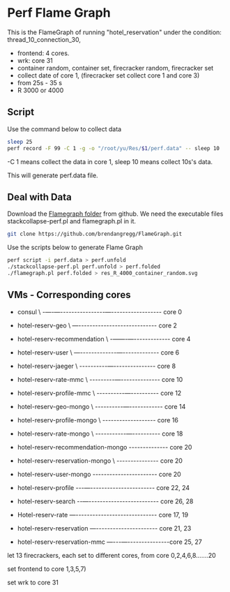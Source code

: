 # Perf Flame Graph
This is the FlameGraph of running  "hotel_reservation" under the condition: thread_10_connection_30, 
- frontend: 4 cores.
- wrk: core 31
- container random, container set, firecracker random, firecracker set
- collect date of core 1, (firecracker set collect core 1 and core 3)
- from 25s - 35 s
- R 3000 or 4000

## Script
Use the command below to collect data
```bash
sleep 25
perf record -F 99 -C 1 -g -o "/root/yu/Res/$1/perf.data" -- sleep 10
```
-C 1 means collect the data in core 1, sleep 10 means collect 10s's data.

This will generate perf.data file.

## Deal with Data
Download the [Flamegraph folder](https://github.com/brendangregg/FlameGraph) from github. We need the executable files stackcollapse-perf.pl and flamegraph.pl in it.
```bash
git clone https://github.com/brendangregg/FlameGraph.git
```

Use the scripts below to generate Flame Graph
```bash
perf script -i perf.data > perf.unfold
./stackcollapse-perf.pl perf.unfold > perf.folded
./flamegraph.pl perf.folded > res_R_4000_container_random.svg
```

## VMs - Corresponding cores
* consul \ -—-—----------------—------------------ core 0
* hotel-reserv-geo \ —---------------------------- core 2
* hotel-reserv-recommendation \ -——-—------------- core 4
* hotel-reserv-user \ —-------------—------------- core 6
* hotel-reserv-jaeger \ ----------—--------------- core 8
* hotel-reserv-rate-mmc \ ---------—-------------- core 10
* hotel-reserv-profile-mmc \ ----------—---------- core 12
* hotel-reserv-geo-mongo \ ----------—------------ core 14
* hotel-reserv-profile-mongo \ ------------------- core 16
* hotel-reserv-rate-mongo \ -----------—---------- core 18
* hotel-reserv-recommendation-mongo -------------- core 20

* hotel-reserv-reservation-mongo \ --------------- core 20
* hotel-reserv-user-mongo  ----------------------- core 20

* hotel-reserv-profile ---—----------------------- core 22, 24
* hotel-reserv-search --—------------------------- core 26, 28
* Hotel-reserv-rate —----------------------------- core 17, 19
* hotel-reserv-reservation —---------------------- core 21, 23
* hotel-reserv-reservation-mmc —---—---------------core 25, 27

let 13 firecrackers, each set to different cores, from core 0,2,4,6,8…….20

set frontend to core 1,3,5,7)

set wrk to core 31

